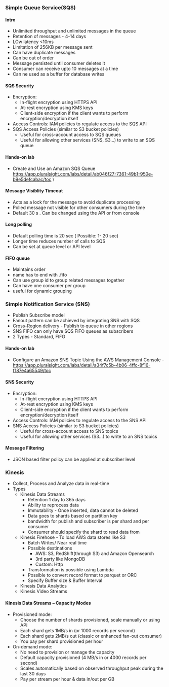 ### Simple Queue Service(SQS)

#### Intro
- Unlimited throughput and unlimited messages in the queue
- Retention of messages - 4-14 days
- LOw latency <10ms
- Limitation of 256KB per message sent
- Can have duplicate messages
- Can be out of order
- Message persisted until consumer deletes it
- Consumer can receive upto 10 messages at a time
- Can ne used as a buffer for database writes

#### SQS Security
- Encryption:
  - In-flight encryption using HTTPS API
  - At-rest encryption using KMS keys
  - Client-side encryption if the client wants to perform encryption/decryption itself 
- Access Controls: IAM policies to regulate access to the SQS API
- SQS Access Policies (similar to S3 bucket policies)
  - Useful for cross-account access to SQS queues
  - Useful for allowing other services (SNS, S3…) to write to an SQS queue

#### Hands-on lab
- Create and Use an Amazon SQS Queue https://app.pluralsight.com/labs/detail/ab046f27-7361-49b1-950e-b9e5defcabac/toc \

#### Message Visiblity Timeout
- Acts as a lock for the message to avoid duplicate processing
- Polled message not visible for other consumers during the time
- Default 30 s . Can be changed using the API or from console

#### Long polling
- Default polling time is 20 sec ( Possible: 1- 20 sec)
- Longer time reduces number of calls to SQS
- Can be set at queue level or API level

#### FIFO queue
- Maintains order
- name has to end with .fifo
- Can use group id to group related messages together
- Can have one consumer per group
- useful for dynamic grouping

### Simple Notification Service (SNS)
- Publish Subscribe model
- Fanout pattern can be achieved by integrating SNS with SQS
- Cross-Region delivery - Publish to queue in other regions
- SNS FIFO can only have SQS FIFO queues as subscribers
- 2 Types - Standard, FIFO

#### Hands-on lab
- Configure an Amazon SNS Topic Using the AWS Management Console - https://app.pluralsight.com/labs/detail/a34f7c5b-4b06-4ffc-8f16-f187e4a65549/toc

#### SNS Security
- Encryption:
  - In-flight encryption using HTTPS API
  - At-rest encryption using KMS keys
  - Client-side encryption if the client wants to perform encryption/decryption itself 
- Access Controls: IAM policies to regulate access to the SNS API
- SNS Access Policies (similar to S3 bucket policies)
  - Useful for cross-account access to SNS topics
  - Useful for allowing other services (S3…) to write to an SNS topics

#### Message Filtering
- JSON based filter policy can be applied at subscriber level

### Kinesis
- Collect, Process and Analyze data in real-time
- Types
  - Kinesis Data Streams
    - Retention 1 day to 365 days
    - Ability to reprocess data
    - Immutability - Once inserted, data cannot be deleted
    - Data goes to shards based on partition key
    - bandwidth for publish and subscriber is per shard and per consumer
    - Consumer should specify the shard to read data from
  - Kinesis Firehose - To load AWS data stores like S3
    - Batch Writes/ Near real time
    - Possible destinations 
      - AWS: S3, RedShift(through S3) and Amazon Opensearch
      - 3rd party like MongoDB
      - Custom: Http
    - Transformation is possible using Lambda
    - Possible to convert record format to parquet or ORC
    - Specify Buffer size & Buffer Interval
  - Kinesis Data Analytics
  - Kinesis Video Streams

#### Kinesis Data Streams – Capacity Modes
- Provisioned mode:
  - Choose the number of shards provisioned, scale manually or using API
  - Each shard gets 1MB/s in (or 1000 records per second)
  - Each shard gets 2MB/s out (classic or enhanced fan-out consumer)
  - You pay per shard provisioned per hour
- On-demand mode:
  - No need to provision or manage the capacity
  - Default capacity provisioned (4 MB/s in or 4000 records per second)
  - Scales automatically based on observed throughput peak during the last 30 days
  - Pay per stream per hour & data in/out per GB
